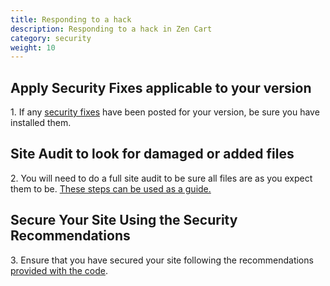 ```yaml
---
title: Responding to a hack
description: Responding to a hack in Zen Cart
category: security
weight: 10
---
```


## Apply Security Fixes applicable to your version

1\. If any [security fixes](https://www.zen-cart.com/forumdisplay.php?2-Zen-Cart-Release-Announcements) have been posted for your version, be sure you have installed them.  

## Site Audit to look for damaged or added files

2\. You will need to do a full site audit to be sure all files are as you expect them to be. [These steps can be used as a guide.](/user/troubleshooting/diagnosing_obscure_issue/) 

## Secure Your Site Using the Security Recommendations

3\. Ensure that you have secured your site following the recommendations [provided with the code](https://www.zen-cart.com/docs/important_site_security_recommendations.html).
